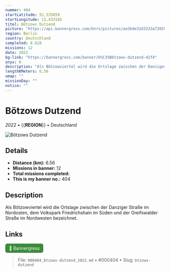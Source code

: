 ```yaml
---
nummer: 404
startLatitude: 52,535859
startLongitude: 13,433165
titel: Bötzows Dutzend
picture: "https://api.bannergress.com/bnrs/pictures/ae36de32d3233a720296734dad2e68c5"
region: Berlin
country: Deutschland
completed: 8.628
missions: 12
date: 2022
bg-link: "https://bannergress.com/banner/b%C3%B6tzows-dutzend-d1f4"
onyx: 0
description: "Als Bötzowviertel wird die Ortslage zwischen der Danziger Straße im Nordosten, dem Volkspark Friedrichshain im Süden und der Greifswalder Straße im Nordwesten bezeichnet."
lengthKMeters: 6,56
umap: ""
missionDay: ""
notice: ""
---
```

# Bötzows Dutzend

*2022* • {{__REGION__}} • Deutschland

![Bötzows Dutzend](https://api.bannergress.com/bnrs/pictures/ae36de32d3233a720296734dad2e68c5)



## Details
- **Distance (km):** 6.56
- **Missions in banner:** 12
- **Total missions completed:** 
- **This is my banner no.:** 404



## Description
Als Bötzowviertel wird die Ortslage zwischen der Danziger Straße im Nordosten, dem Volkspark Friedrichshain im Süden und der Greifswalder Straße im Nordwesten bezeichnet.



## Links
<a href="https://bannergress.com/banner/b%C3%B6tzows-dutzend-d1f4" target="_blank" style="display:inline-block;margin-right:8px;padding:6px 12px;background:#3c8b3c;color:#fff;text-decoration:none;border-radius:6px;">🔗 Bannergress</a>



> File: `000404_btzows-dutzend_2022.md` • #000404 • Slug: `btzows-dutzend`
